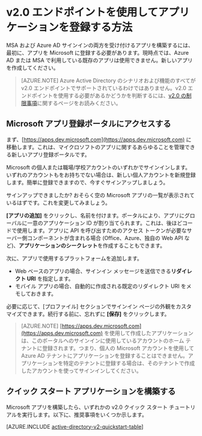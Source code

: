 <properties
	pageTitle="v2.0 アプリケーションの登録 | Microsoft Azure"
	description="v2.0 エンドポイントを使用し、アプリケーションを Microsoft に登録して Microsoft サービスへのサインインとアクセスを有効にする方法"
	services="active-directory"
	documentationCenter=""
	authors="dstrockis"
	manager="mbaldwin"
	editor=""/>

<tags
	ms.service="active-directory"
	ms.workload="identity"
	ms.tgt_pltfrm="na"
	ms.devlang="na"
	ms.topic="article"
	ms.date="09/16/2016"
	ms.author="dastrock"/>

# v2.0 エンドポイントを使用してアプリケーションを登録する方法

MSA および Azure AD サインインの両方を受け付けるアプリを構築するには、最初に、アプリを Microsoft に登録する必要があります。現時点では、Azure AD または MSA で利用している既存のアプリは使用できません。新しいアプリを作成してください。

> [AZURE.NOTE]
	Azure Active Directory のシナリオおよび機能のすべてが v2.0 エンドポイントでサポートされているわけではありません。v2.0 エンドポイントを使用する必要があるかどうかを判断するには、[v2.0 の制限事項](active-directory-v2-limitations.md)に関するページをお読みください。

## Microsoft アプリ登録ポータルにアクセスする
まず、[https://apps.dev.microsoft.com](https://apps.dev.microsoft.com) に移動します。これは、マイクロソフトのアプリに関するあらゆることを管理できる新しいアプリ登録ポータルです。

Microsoft の個人または職場/学校アカウントのいずれかでサインインします。いずれのアカウントもをお持ちでない場合は、新しい個人アカウントを新規登録します。簡単に登録できますので、今すぐサインアップしましょう。

サインアップできましたか? おそらく空の Microsoft アプリの一覧が表示されているはずです。これを変更してみましょう。

**[アプリの追加]** をクリックし、名前を付けます。ポータルにより、アプリにグローバルに一意のアプリケーション ID が割り当てられます。これは、後ほどコードで使用します。アプリに API を呼び出すためのアクセス トークンが必要なサーバー側コンポーネントが含まれる場合 (Office、Azure、独自の Web API など)、**アプリケーションのシークレット**を作成することもできます。
<!-- TODO: Link for app secrets -->

次に、アプリで使用するプラットフォームを追加します。

- Web ベースのアプリの場合、サインイン メッセージを送信できる**リダイレクト URI** を指定します。
- モバイル アプリの場合、自動的に作成される既定のリダイレクト URI をメモしておきます。

必要に応じて、[プロファイル] セクションでサインイン ページの外観をカスタマイズできます。続行する前に、忘れずに **[保存]** をクリックします。

> [AZURE.NOTE] [https://apps.dev.microsoft.com](https://apps.dev.microsoft.com) を使用して作成したアプリケーションは、このポータルへのサインインに使用しているアカウントのホーム テナントに登録されます。つまり、個人の Microsoft アカウントを使用して Azure AD テナントにアプリケーションを登録することはできません。アプリケーションを特定のテナントに登録する場合は、そのテナントで作成したアカウントを使ってサインインしてください。

## クイック スタート アプリケーションを構築する
Microsoft アプリを構築したら、いずれかの v2.0 クイック スタート チュートリアルを実行します。以下に、推奨事項をいくつか示します。

[AZURE.INCLUDE [active-directory-v2-quickstart-table](../../includes/active-directory-v2-quickstart-table.md)]

<!---HONumber=AcomDC_0921_2016-->